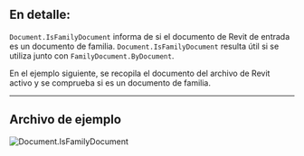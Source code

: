## En detalle:
`Document.IsFamilyDocument` informa de si el documento de Revit de entrada es un documento de familia. `Document.IsFamilyDocument` resulta útil si se utiliza junto con `FamilyDocument.ByDocument`.

En el ejemplo siguiente, se recopila el documento del archivo de Revit activo y se comprueba si es un documento de familia.
___
## Archivo de ejemplo

![Document.IsFamilyDocument](./Revit.Application.Document.IsFamilyDocument_img.jpg)
